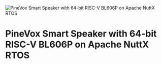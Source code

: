 ![PineVox Smart Speaker with 64-bit RISC-V BL606P on Apache NuttX RTOS](https://lupyuen.github.io/images/pinevox-title.jpg)

# PineVox Smart Speaker with 64-bit RISC-V BL606P on Apache NuttX RTOS
